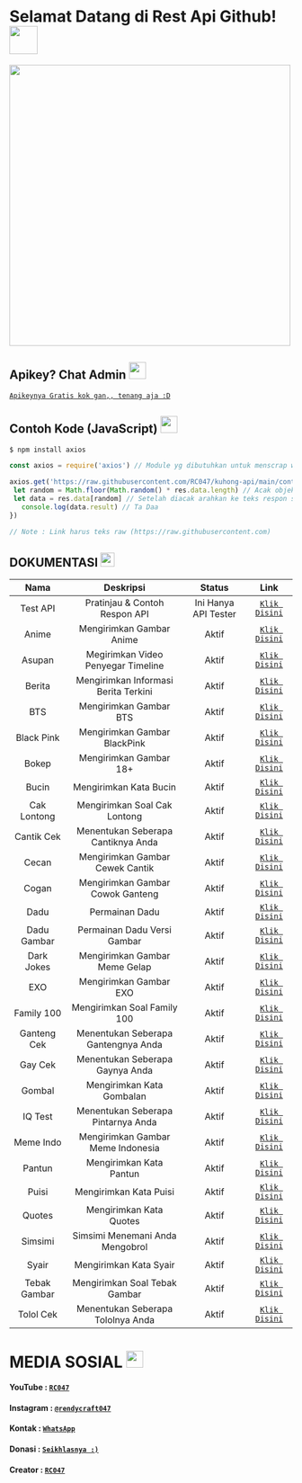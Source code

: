 # Selamat Datang di Rest Api Github! <img src="https://github.com/TheDudeThatCode/TheDudeThatCode/blob/master/Assets/Hi.gif" width="50px">
<img src="https://github.com/TheDudeThatCode/TheDudeThatCode/blob/master/Assets/Developer.gif" width="500px">

## Apikey? Chat Admin <img src="https://github.com/TheDudeThatCode/TheDudeThatCode/blob/master/Assets/happy.gif" width="30px">
[`Apikeynya Gratis kok gan,, tenang aja :D`](https://wa.me/62895337278647?text=Bang%20Minta%20Apikey%20Kuhong-Api%20)

## Contoh Kode (JavaScript) <img src="https://github.com/TheDudeThatCode/TheDudeThatCode/blob/master/Assets/Medal.gif" width="30px">

```bash
$ npm install axios
```
```js
const axios = require('axios') // Module yg dibutuhkan untuk menscrap website

axios.get('https://raw.githubusercontent.com/RC047/kuhong-api/main/contoh.json').then((res) => { // Scrap web
 let random = Math.floor(Math.random() * res.data.length) // Acak objek
 let data = res.data[random] // Setelah diacak arahkan ke teks respon sesuai nama diweb
   console.log(data.result) // Ta Daa
})

// Note : Link harus teks raw (https://raw.githubusercontent.com)
```


## DOKUMENTASI <img src="https://github.com/TheDudeThatCode/TheDudeThatCode/blob/master/Assets/coin.gif" width="25px">

| Nama | Deskripsi | Status | Link |
| :-----------------: | :-----------------: | :-------: | :-------: |
| Test API | Pratinjau & Contoh Respon API | Ini Hanya API Tester | [`Klik Disini`](https://raw.githubusercontent.com/RC047/kuhong-api/main/contoh.json)
| Anime | Mengirimkan Gambar Anime | Aktif  | [`Klik Disini`](https://tinyurl.com/4pk8n3ka)
| Asupan | Megirimkan Video Penyegar Timeline | Aktif | [`Klik Disini`](https://tinyurl.com/uzmk2ytz)
| Berita | Mengirimkan Informasi Berita Terkini | Aktif | [`Klik Disini`](https://tinyurl.com/3rxhkzve)
| BTS | Mengirimkan Gambar BTS | Aktif | [`Klik Disini`](https://tinyurl.com/uyd3kw74)
| Black Pink | Mengirimkan Gambar BlackPink | Aktif | [`Klik Disini`](https://tinyurl.com/2mz7s5p7)
| Bokep | Mengirimkan Gambar 18+ | Aktif | [`Klik Disini`](https://tinyurl.com/p8xf5e6s)
| Bucin | Mengirimkan Kata Bucin | Aktif | [`Klik Disini`](https://tinyurl.com/2mz7s5p7)
| Cak Lontong | Mengirimkan Soal Cak Lontong | Aktif | [`Klik Disini`](https://tinyurl.com/9u6vmeyw)
| Cantik Cek | Menentukan Seberapa Cantiknya Anda | Aktif | [`Klik Disini`](https://tinyurl.com/bp6rmrjm)
| Cecan | Mengirimkan Gambar Cewek Cantik | Aktif | [`Klik Disini`](https://tinyurl.com/y6cd972d)
| Cogan | Mengirimkan Gambar Cowok Ganteng | Aktif | [`Klik Disini`](https://tinyurl.com/55zkyvsw)
| Dadu | Permainan Dadu | Aktif | [`Klik Disini`](https://tinyurl.com/RC047)
| Dadu Gambar | Permainan Dadu Versi Gambar | Aktif | [`Klik Disini`](https://tinyurl.com/35m7xnac)
| Dark Jokes | Mengirimkan Gambar Meme Gelap | Aktif | [`Klik Disini`](https://tinyurl.com/h3htsafa)
| EXO | Mengirimkan Gambar EXO | Aktif | [`Klik Disini`](https://tinyurl.com/nufwzm5u)
| Family 100 | Mengirimkan Soal Family 100 | Aktif | [`Klik Disini`](https://tinyurl.com/2sz8umxa)
| Ganteng Cek | Menentukan Seberapa Gantengnya Anda | Aktif | [`Klik Disini`](https://tinyurl.com/ysnm3knb)
| Gay Cek | Menentukan Seberapa Gaynya Anda | Aktif | [`Klik Disini`](https://tinyurl.com/k4cu97p9)
| Gombal | Mengirimkan Kata Gombalan | Aktif | [`Klik Disini`](https://tinyurl.com/rn5saa75)
| IQ Test | Menentukan Seberapa Pintarnya Anda | Aktif | [`Klik Disini`](https://tinyurl.com/r6ufaue6)
| Meme Indo | Mengirimkan Gambar Meme Indonesia | Aktif | [`Klik Disini`](https://tinyurl.com/nbctte33)
| Pantun | Mengirimkan Kata Pantun | Aktif | [`Klik Disini`](https://tinyurl.com/2j2r5jwx)
| Puisi | Mengirimkan Kata Puisi | Aktif | [`Klik Disini`](https://tinyurl.com/5ay36eyw)
| Quotes | Mengirimkan Kata Quotes | Aktif | [`Klik Disini`](https://tinyurl.com/3xkmt3bw)
| Simsimi | Simsimi Menemani Anda Mengobrol | Aktif | [`Klik Disini`](https://tinyurl.com/5bmsrzna)
| Syair | Mengirimkan Kata Syair | Aktif | [`Klik Disini`](https://tinyurl.com/y8z932xm)
| Tebak Gambar | Mengirimkan Soal Tebak Gambar | Aktif | [`Klik Disini`](https://tinyurl.com/vew8855a)
| Tolol Cek | Menentukan Seberapa Tololnya Anda | Aktif | [`Klik Disini`](https://tinyurl.com/28evtju2)


# MEDIA SOSIAL <img src="https://github.com/TheDudeThatCode/TheDudeThatCode/blob/master/Assets/Earth.gif" width="30px">

#### YouTube : [`RC047`](https://www.youtube.com/c/RC047)
#### Instagram : [`@rendycraft047`](https://www.instagram.com/rendycraft047)
#### Kontak : [`WhatsApp`](https://wa.me/62895337278647)
#### Donasi : [`Seikhlasnya :)`](https://saweria.co/RC047)
#### Creator : [`RC047`](https://Github.com/RC047)

